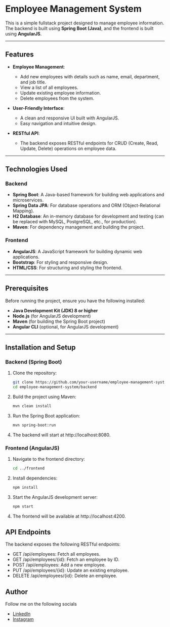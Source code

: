 # Employee Management System

This is a simple fullstack project designed to manage employee information. The backend is built using **Spring Boot (Java)**, and the frontend is built using **AngularJS**.

---

## Features

- **Employee Management**:
  - Add new employees with details such as name, email, department, and job title.
  - View a list of all employees.
  - Update existing employee information.
  - Delete employees from the system.

- **User-Friendly Interface**:
  - A clean and responsive UI built with AngularJS.
  - Easy navigation and intuitive design.

- **RESTful API**:
  - The backend exposes RESTful endpoints for CRUD (Create, Read, Update, Delete) operations on employee data.

---

## Technologies Used

### Backend
- **Spring Boot**: A Java-based framework for building web applications and microservices.
- **Spring Data JPA**: For database operations and ORM (Object-Relational Mapping).
- **H2 Database**: An in-memory database for development and testing (can be replaced with MySQL, PostgreSQL, etc., for production).
- **Maven**: For dependency management and building the project.

### Frontend
- **AngularJS**: A JavaScript framework for building dynamic web applications.
- **Bootstrap**: For styling and responsive design.
- **HTML/CSS**: For structuring and styling the frontend.

---

## Prerequisites

Before running the project, ensure you have the following installed:

- **Java Development Kit (JDK) 8 or higher**
- **Node.js** (for AngularJS development)
- **Maven** (for building the Spring Boot project)
- **Angular CLI** (optional, for AngularJS development)

---

## Installation and Setup

### Backend (Spring Boot)

1. Clone the repository:
   ```bash
   git clone https://github.com/your-username/employee-management-system.git
   cd employee-management-system/backend
2. Build the project using Maven:
    ```bash
    mvn clean install
3. Run the Spring Boot application:
    ```bash
    mvn spring-boot:run
4. The backend will start at http://localhost:8080.

### Frontend (AngularJS)

1. Navigate to the frontend directory:
    ```bash
    cd ../frontend
2. Install dependencies:
    ```bash
    npm install
3. Start the AngularJS development server:
    ```bash
    npm start
4. The frontend will be available at http://localhost:4200.

## API Endpoints
The backend exposes the following RESTful endpoints:
- GET /api/employees: Fetch all employees.
- GET /api/employees/{id}: Fetch an employee by ID.
- POST /api/employees: Add a new employee.
- PUT /api/employees/{id}: Update an existing employee.
- DELETE /api/employees/{id}: Delete an employee.

## Author
Follow me on the following socials
- [LinkedIn](www.linkedin.com/in/mateus-neubarth)
- [Instagram](www.instagram.com/mateus_neubarth)